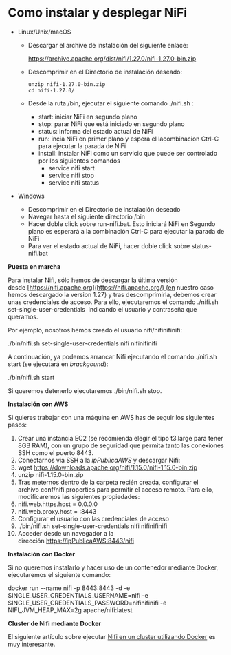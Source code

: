 # Como instalar y desplegar NiFi

- Linux/Unix/macOS
  - Descargar el archive de instalación del siguiente enlace:

    <https://archive.apache.org/dist/nifi/1.27.0/nifi-1.27.0-bin.zip>
  - Descomprimir en el Directorio de instalación deseado:
    ```
    unzip nifi-1.27.0-bin.zip
    cd nifi-1.27.0/
    ```

  - Desde la ruta <installdir>/bin, ejecutar el siguiente comando ./nifi.sh <command>:
    - start: iniciar NiFi en segundo plano
    - stop: parar NiFi que está iniciado en segundo plano
    - status: informa del estado actual de NiFi
    - run: incia NiFi en primer plano y espera el lacombinacion Ctrl-C para ejecutar la parada de NiFi
    - install: instalar NiFi como un servicio que puede ser controlado por los siguientes comandos
      - service nifi start
      - service nifi stop
      - service nifi status
     
- Windows
  - Descomprimir en el Directorio de instalación deseado
  - Navegar hasta el siguiente directorio <installdir>/bin
  - Hacer doble click sobre run-nifi.bat. Esto iniciará NiFi en Segundo plano es esperará a la combinación Ctrl-C para ejecutar la parada de NiFi
  - Para ver el estado actual de NiFi, hacer doble click sobre status-nifi.bat

**Puesta en marcha**

Para instalar Nifi, sólo hemos de descargar la última versión desde [https://nifi.apache.org](https://nifi.apache.org/) (en nuestro caso hemos descargado la version 1.27) y tras descomprimirla, debemos crear unas credenciales de acceso. Para ello, ejecutaremos el comando ./nifi.sh set-single-user-credentials <username> <password> indicando el usuario y contraseña que queramos.

Por ejemplo, nosotros hemos creado el usuario nifi/nifinifinifi:

./bin/nifi.sh set-single-user-credentials nifi nifinifinifi

A continuación, ya podemos arrancar Nifi ejecutando el comando ./nifi.sh start (se ejecutará en *brackgound*):

./bin/nifi.sh start

Si queremos detenerlo ejecutaremos ./bin/nifi.sh stop.

**Instalación con AWS**

Si quieres trabajar con una máquina en AWS has de seguir los siguientes pasos:

1. Crear una instancia EC2 (se recomienda elegir el tipo t3.large para tener 8GB RAM), con un grupo de seguridad que permita tanto las conexiones SSH como el puerto 8443.
1. Conectarnos via SSH a la *ipPublicaAWS* y descargar Nifi:
1. wget https://downloads.apache.org/nifi/1.15.0/nifi-1.15.0-bin.zip
1. unzip nifi-1.15.0-bin.zip
1. Tras meternos dentro de la carpeta recién creada, configurar el archivo conf/nifi.properties para permitir el acceso remoto. Para ello, modificaremos las siguientes propiedades:
1. nifi.web.https.host = 0.0.0.0
1. nifi.web.proxy.host = <ipPublicaAWS>:8443
1. Configurar el usuario con las credenciales de acceso
1. ./bin/nifi.sh set-single-user-credentials nifi nifinifinifi
1. Acceder desde un navegador a la dirección [https://ipPublicaAWS:8443/nifi](https://ippublicaaws:8443/nifi)

**Instalación con Docker**

Si no queremos instalarlo y hacer uso de un contenedor mediante Docker, ejecutaremos el siguiente comando:

docker run --name nifi -p 8443:8443 -d -e SINGLE\_USER\_CREDENTIALS\_USERNAME=nifi -e  SINGLE\_USER\_CREDENTIALS\_PASSWORD=nifinifinifi -e NIFI\_JVM\_HEAP\_MAX=2g apache/nifi:latest

**Cluster de Nifi mediante Docker**

El siguiente artículo sobre ejecutar [Nifi en un cluster utilizando Docker](https://www.theninjacto.xyz/Running-cluster-Apache-Nifi-Docker/) es muy interesante.



